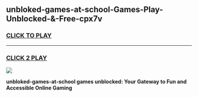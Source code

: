 
## unbloked-games-at-school-Games-Play-Unblocked-&-Free-cpx7v
<h3>
<a href="https://premium76.site?title=unbloked-games-at-school&ref=24A">CLICK TO PLAY</a></h3>
<hr>

<h3>
<a href="https://premium76.site?title=unbloked-games-at-school&ref=24A">CLICK 2 PLAY</a>
  
</h3>

<a href="https://premium76.site?title=unbloked-games-at-school&ref=24A"><img src="https://clearcache.store/games.png"></a>


**unbloked-games-at-school games unblocked: Your Gateway to Fun and Accessible Online Gaming**
